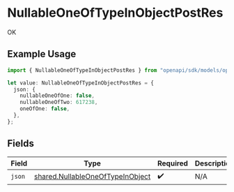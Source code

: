 # NullableOneOfTypeInObjectPostRes

OK

## Example Usage

```typescript
import { NullableOneOfTypeInObjectPostRes } from "openapi/sdk/models/operations";

let value: NullableOneOfTypeInObjectPostRes = {
  json: {
    nullableOneOfOne: false,
    nullableOneOfTwo: 617238,
    oneOfOne: false,
  },
};
```

## Fields

| Field                                                                                       | Type                                                                                        | Required                                                                                    | Description                                                                                 |
| ------------------------------------------------------------------------------------------- | ------------------------------------------------------------------------------------------- | ------------------------------------------------------------------------------------------- | ------------------------------------------------------------------------------------------- |
| `json`                                                                                      | [shared.NullableOneOfTypeInObject](../../../sdk/models/shared/nullableoneoftypeinobject.md) | :heavy_check_mark:                                                                          | N/A                                                                                         |